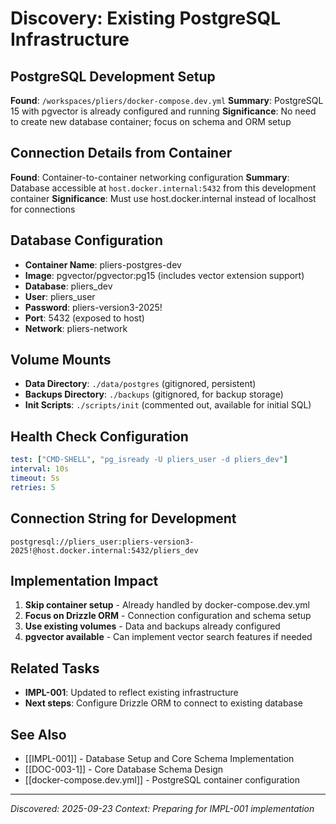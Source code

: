 # Discovery: Existing PostgreSQL Infrastructure

## PostgreSQL Development Setup
**Found**: `/workspaces/pliers/docker-compose.dev.yml`
**Summary**: PostgreSQL 15 with pgvector is already configured and running
**Significance**: No need to create new database container; focus on schema and ORM setup

## Connection Details from Container
**Found**: Container-to-container networking configuration
**Summary**: Database accessible at `host.docker.internal:5432` from this development container
**Significance**: Must use host.docker.internal instead of localhost for connections

## Database Configuration
- **Container Name**: pliers-postgres-dev
- **Image**: pgvector/pgvector:pg15 (includes vector extension support)
- **Database**: pliers_dev
- **User**: pliers_user
- **Password**: pliers-version3-2025!
- **Port**: 5432 (exposed to host)
- **Network**: pliers-network

## Volume Mounts
- **Data Directory**: `./data/postgres` (gitignored, persistent)
- **Backups Directory**: `./backups` (gitignored, for backup storage)
- **Init Scripts**: `./scripts/init` (commented out, available for initial SQL)

## Health Check Configuration
```yaml
test: ["CMD-SHELL", "pg_isready -U pliers_user -d pliers_dev"]
interval: 10s
timeout: 5s
retries: 5
```

## Connection String for Development
```
postgresql://pliers_user:pliers-version3-2025!@host.docker.internal:5432/pliers_dev
```

## Implementation Impact
1. **Skip container setup** - Already handled by docker-compose.dev.yml
2. **Focus on Drizzle ORM** - Connection configuration and schema setup
3. **Use existing volumes** - Data and backups already configured
4. **pgvector available** - Can implement vector search features if needed

## Related Tasks
- **IMPL-001**: Updated to reflect existing infrastructure
- **Next steps**: Configure Drizzle ORM to connect to existing database

## See Also
- [[IMPL-001]] - Database Setup and Core Schema Implementation
- [[DOC-003-1]] - Core Database Schema Design
- [[docker-compose.dev.yml]] - PostgreSQL container configuration

---
*Discovered: 2025-09-23*
*Context: Preparing for IMPL-001 implementation*